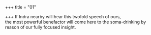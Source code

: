 +++
title = "01"

+++
If Indra nearby will hear this twofold speech of ours,  
the most powerful benefactor will come here to the soma-drinking by  reason of our fully focused insight.  
